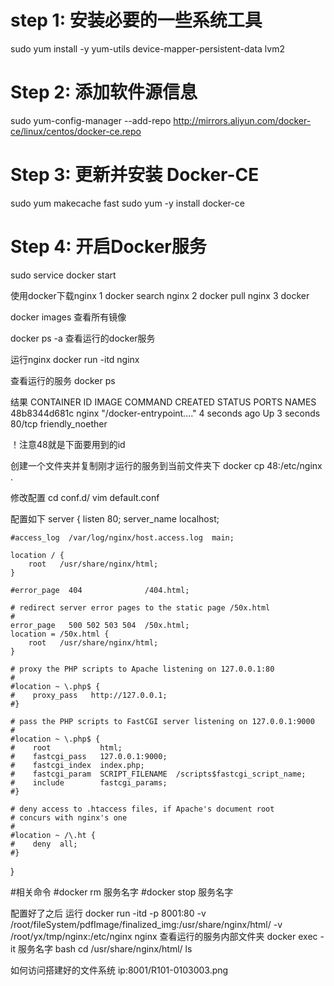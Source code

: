 # step 1: 安装必要的一些系统工具
sudo yum install -y yum-utils device-mapper-persistent-data lvm2
# Step 2: 添加软件源信息
sudo yum-config-manager --add-repo http://mirrors.aliyun.com/docker-ce/linux/centos/docker-ce.repo
# Step 3: 更新并安装 Docker-CE
sudo yum makecache fast
sudo yum -y install docker-ce
# Step 4: 开启Docker服务
sudo service docker start

使用docker下载nginx
1 docker search nginx 
2 docker pull nginx
3 docker 

docker images
查看所有镜像

docker ps -a
查看运行的docker服务

运行nginx
docker run -itd  nginx

查看运行的服务
docker ps

结果
CONTAINER ID   IMAGE     COMMAND                  CREATED         STATUS         PORTS     NAMES
48b8344d681c   nginx     "/docker-entrypoint.…"   4 seconds ago   Up 3 seconds   80/tcp    friendly_noether

！注意48就是下面要用到的id

创建一个文件夹并复制刚才运行的服务到当前文件夹下
docker cp 48:/etc/nginx .


修改配置
cd conf.d/
vim default.conf

配置如下
server {
    listen       80;
    server_name  localhost;

    #access_log  /var/log/nginx/host.access.log  main;

    location / {
        root   /usr/share/nginx/html;
    }

    #error_page  404              /404.html;

    # redirect server error pages to the static page /50x.html
    #
    error_page   500 502 503 504  /50x.html;
    location = /50x.html {
        root   /usr/share/nginx/html;
    }

    # proxy the PHP scripts to Apache listening on 127.0.0.1:80
    #
    #location ~ \.php$ {
    #    proxy_pass   http://127.0.0.1;
    #}

    # pass the PHP scripts to FastCGI server listening on 127.0.0.1:9000
    #
    #location ~ \.php$ {
    #    root           html;
    #    fastcgi_pass   127.0.0.1:9000;
    #    fastcgi_index  index.php;
    #    fastcgi_param  SCRIPT_FILENAME  /scripts$fastcgi_script_name;
    #    include        fastcgi_params;
    #}

    # deny access to .htaccess files, if Apache's document root
    # concurs with nginx's one
    #
    #location ~ /\.ht {
    #    deny  all;
    #}
}

#相关命令
#docker rm 服务名字
#docker stop 服务名字


配置好了之后 运行
docker run -itd -p 8001:80 -v /root/fileSystem/pdfImage/finalized_img:/usr/share/nginx/html/ -v /root/yx/tmp/nginx:/etc/nginx nginx
查看运行的服务内部文件夹
docker exec -it 服务名字 bash
cd /usr/share/nginx/html/
ls

如何访问搭建好的文件系统
ip:8001/R101-0103003.png
